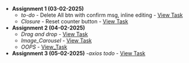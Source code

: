 
- **Assignment 1 (03-02-2025)**  
  - *to-do* - Delete All btn with confirm msg, inline editing - [View Task](Todo/README.md)  
  - *Closure* - Reset counter button - [View Task](closures-count.html)
- **Assignment 2 (04-02-2025)**
  - *Drag and drop* - [View Task](04-02-2025/Drag_and_drop/index.html)
  - *Image_Carousel* - [View Task](04-02-2025/Image_Carousel/index.html)
  - *OOPS* - [View_Task](04-02-2025/OOPS)
- **Assignment 3 (05-02-2025)**
  -*axios todo* - [View Task](05-02-2025/todoaxios/script.js)

